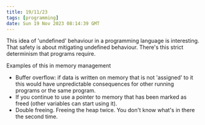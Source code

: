 ```yaml
---
title: 19/11/23
tags: [programming]
date: Sun 19 Nov 2023 08:14:39 GMT
---
```


This idea of 'undefined' behaviour in a programming language is interesting. That safety is about mitigating undefined
behaviour. There's this strict determinism that programs require.

Examples of this in memory management

* Buffer overflow: if data is written on memory that is not 'assigned' to it this would have unpredictable consequences
  for other running programs or the same program.
* If you continue to use a pointer to memory that has been marked as freed (other variables can start using it).
* Double freeing. Freeing the heap twice. You don't know what's in there the second time.


